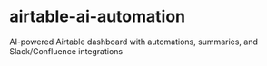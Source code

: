 # airtable-ai-automation
AI-powered Airtable dashboard with automations, summaries, and Slack/Confluence integrations
